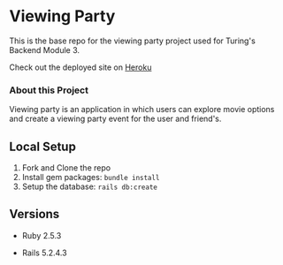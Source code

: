 # Viewing Party

This is the base repo for the viewing party project used for Turing's Backend Module 3.

Check out the deployed site on [Heroku](https://ps-jt-viewing-party.herokuapp.com/)

### About this Project

Viewing party is an application in which users can explore movie options and create a viewing party event for the user and friend's.

## Local Setup

1. Fork and Clone the repo
2. Install gem packages: `bundle install`
3. Setup the database: `rails db:create`


## Versions

- Ruby 2.5.3

- Rails 5.2.4.3
